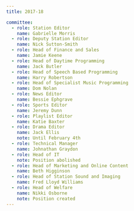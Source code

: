 ```yaml
---
title: 2017-18

committee:
  - role: Station Editor
    name: Gabrielle Morris
  - role: Deputy Station Editor
    name: Nick Sutton-Smith
  - role: Head of Finance and Sales
    name: Jamie Keene
  - role: Head of Daytime Programming
    name: Jack Butler
  - role: Head of Speech Based Programming
    name: Harry Robertson
  - role: Head of Specialist Music Programming
    name: Dom Nolan
  - role: News Editor
    name: Bessie Ephgrave
  - role: Sports Editor
    name: Jeremy Dunn
  - role: Playlist Editor
    name: Katie Baxter
  - role: Drama Editor
    name: Jack Ellis
    note: Until February 4th
  - role: Technical Manager
    name: Johnathan Graydon
  - role: Head of IT
    note: Position abolished
  - role: Head of Marketing and Online Content
    name: Beth Higginson
  - role: Head of Station Sound and Imaging
    name: Fred Lloyd Williams
  - role: Head of Welfare
    name: Nikki Osborne
    note: Position created
---
```

